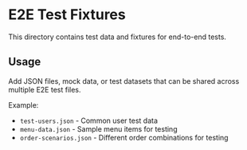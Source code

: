 # E2E Test Fixtures

This directory contains test data and fixtures for end-to-end tests.

## Usage

Add JSON files, mock data, or test datasets that can be shared across multiple E2E test files.

Example:

- `test-users.json` - Common user test data
- `menu-data.json` - Sample menu items for testing
- `order-scenarios.json` - Different order combinations for testing